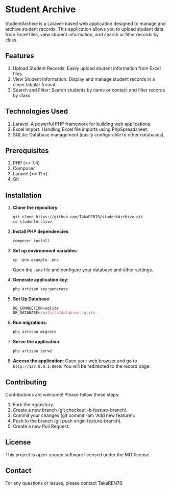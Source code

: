 
# Student Archive

StudentArchive is a Laravel-based web application designed to manage and archive student records. This application allows you to upload student data from Excel files, view student information, and search or filter records by class.

## Features
1. Upload Student Records: Easily upload student information from Excel files.
2. View Student Information: Display and manage student records in a clean tabular format.
3. Search and Filter: Search students by name or contact and filter records by class.

## Technologies Used

1. Laravel: A powerful PHP framework for building web applications.
2. Excel Import: Handling Excel file imports using PhpSpreadsheet.
3. SQLite: Database management (easily configurable to other databases).

## Prerequisites

1. PHP (>= 7.4)
2. Composer
3. Laravel (>= 11.x)
4. Git

## Installation

1. **Clone the repository**:
    ```bash
    git clone https://github.com/TakaREN78/studentArchive.git
    cd studentArchive
    ```

2. **Install PHP dependencies**:
    ```bash
    composer install
    ```

3. **Set up environment variables**:
    ```bash
    cp .env.example .env
    ```
    Open the `.env` file and configure your database and other settings.

4. **Generate application key**:
    ```bash
    php artisan key:generate
    ```
    
5. **Set Up Database**:
    ```javascript
    DB_CONNECTION=sqlite
    DB_DATABASE=/path/to/database.sqlite
    ```
    
6. **Run migrations**:
    ```bash
    php artisan migrate
    ```

7. **Serve the application**:
    ```bash
    php artisan serve
    ```

8. **Access the application**:
    Open your web browser and go to `http://127.0.0.1:8000`. You will be redirected to the record page.

## Contributing
Contributions are welcome! Please follow these steps:

1. Fork the repository.
2. Create a new branch (git checkout -b feature-branch).
3. Commit your changes (git commit -am 'Add new feature').
4. Push to the branch (git push origin feature-branch).
5. Create a new Pull Request.

## License
This project is open-source software licensed under the MIT license.

## Contact
For any questions or issues, please contact TakaREN78.






